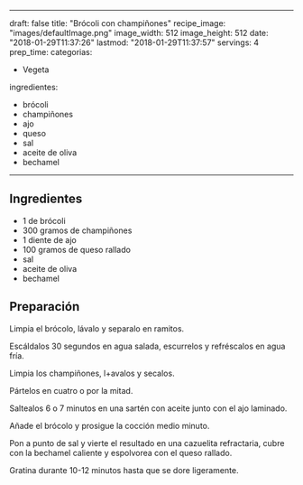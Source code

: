 
---
draft: false
title: "Brócoli con champiñones"
recipe_image: "images/defaultImage.png"
image_width: 512
image_height: 512
date: "2018-01-29T11:37:26"
lastmod: "2018-01-29T11:37:57"
servings: 4
prep_time: 
categorias:
  - Vegeta

ingredientes:
  - brócoli
  - champiñones
  - ajo
  - queso
  - sal
  - aceite de oliva
  - bechamel
---

## Ingredientes
- 1  de brócoli
- 300 gramos de champiñones
- 1 diente de ajo
- 100 gramos de queso rallado
- sal
- aceite de oliva
- bechamel

## Preparación
Limpia el brócolo, lávalo y separalo en ramitos.

Escáldalos 30 segundos en agua salada, escurrelos y refréscalos en agua fría.

Limpia los champiñones, l+avalos y secalos.

Pártelos en cuatro o por la mitad.

Saltealos 6 o 7 minutos en una sartén con aceite junto con el ajo laminado.

Añade el brócolo y prosigue la cocción medio minuto.

Pon a punto de sal y vierte el resultado en una cazuelita refractaria, cubre con la bechamel caliente y espolvorea con el queso rallado.

Gratina durante 10-12 minutos hasta que se dore ligeramente.


